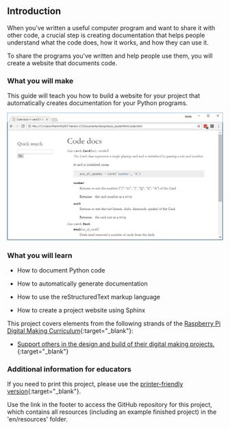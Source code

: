 ## Introduction

When you've written a useful computer program and want to share it with other code, a crucial step is creating documentation that helps people understand what the code does, how it works, and how they can use it.

To share the programs you've written and help people use them, you will create a website that documents code.

### What you will make

This guide will teach you how to build a website for your project that automatically creates documentation for your Python programs.

![project website](images/project_website.PNG)

### What you will learn

+ How to document Python code

+ How to automatically generate documentation

+ How to use the reStructuredText markup language

+ How to create a project website using Sphinx

This project covers elements from the following strands of the [Raspberry Pi Digital Making Curriculum](http://rpf.io/curriculum){:target="_blank"}:

+ [Support others in the design and build of their digital making projects.](https://www.raspberrypi.org/curriculum/strand/developer){:target="_blank"}

### Additional information for educators

If you need to print this project, please use the [printer-friendly version](https://projects.raspberrypi.org/en/projects/documenting-your-code/print){:target="_blank"}.

Use the link in the footer to access the GitHub repository for this project, which contains all resources (including an example finished project) in the 'en/resources' folder.
